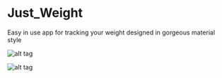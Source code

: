 # Just_Weight
Easy in use app for tracking your weight designed in gorgeous material style

![alt tag](https://github.com/kidinov/Just_Weight/blob/master/publishing/demo.gif)


![alt tag](https://github.com/kidinov/Just_Weight/blob/master/publishing/banner.png)
